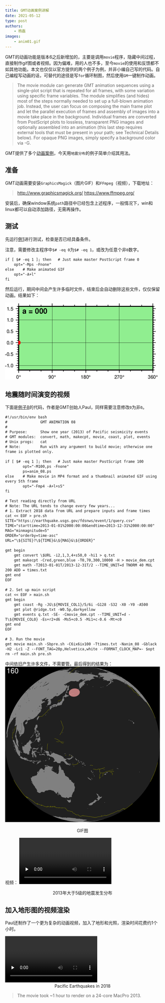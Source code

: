 ```yaml
---
title: GMT动画案例讲解
date: 2021-05-12
type: post
authors:
    - 杨磊
images:
    - anim01.gif
---
```


GMT的动画功能是版本6之后新增加的，主要是调用`movie`程序，隐藏中间过程，直接制作gif图或者视频。因为偏难，用的人也不多，至今`movie`的使用和反馈都不如其他功能。本文也仅仅以官方提供的两个例子为例，并非小编自己写的代码。自己编程写动画的话，可替代的途径是写`for`循环制图，然后使用`GM`一键制作动画。

>The movie module can generate GMT animation sequences using a single-plot script that is repeated for all frames, with some variation using specific frame variables. The module simplifies (and hides) most of the steps normally needed to set up a full-blown animation job. Instead, the user can focus on composing the main frame plot and let the parallel execution of frames and assembly of images into a movie take place in the background. Individual frames are converted from PostScript plots to lossless, transparent PNG images and optionally assembled into an animation (this last step requires external tools that must be present in your path; see Technical Details below). For opaque PNG images, simply specify a background color via -G.

GMT提供了多个[动画案例](https://docs.generic-mapping-tools.org/latest/animations.html)，今天用`地震分布`的例子简单介绍其用法。

## 准备
GMT动画需要安装`GraphicsMagick`（图片GIF）和`FFmpeg`（视频），下载地址：
>http://www.graphicsmagick.org/
https://www.ffmpeg.org/

安装后，确保window系统`path`路径中已经包含上述程序，一般情况下，win和linux都可以自动添加路径，无需再操作。

## 测试

先运行[例1](https://docs.generic-mapping-tools.org/latest/animations.html)进行测试，检查是否已经具备条件。

注意，需要修改主程序中`$# -eq 0`为`$# -eq 1`，或改为任意个非`0`数字。

```
if [ $# -eq 1 ]; then	# Just make master PostScript frame 0
	opt="-Mps -Fnone"
else	# Make animated GIF
	opt="-A+l"
fi
```

然后运行，期间中间会产生许多临时文件，结束后会自动删除这些文件，仅仅保留动画。结果如下：

![](anim01.gif)

## 地震随时间演变的视频

下面是[例子8](https://docs.generic-mapping-tools.org/latest/animations.html)的代码，作者是GMT创始人Paul，同样需要注意修改`0`为非`0`。
```
#!/usr/bin/env bash
#               GMT ANIMATION 08
#
# Purpose:      Show one year (2013) of Pacific seismicity events
# GMT modules:  convert, math, makecpt, movie, coast, plot, events
# Unix progs:   cat
# Note:         Run with any argument to build movie; otherwise one frame is plotted only.

if [ $# -eq 1 ]; then   # Just make master PostScript frame 100
        opt="-M100,ps -Fnone"
        ps=anim_08.ps
else    # Make movie in MP4 format and a thumbnail animated GIF using every 5th frame
        opt="-Fmp4 -A+l+s5"
fi

# Test reading directly from URL
# Note: The URL tends to change every few years...
# 1. Extract 2018 data from URL and prepare inputs and frame times
cat << EOF > pre.sh
SITE="https://earthquake.usgs.gov/fdsnws/event/1/query.csv"
TIME="starttime=2013-01-01%2000:00:00&endtime=2013-12-31%2000:00:00"
MAG="minmagnitude=5"
ORDER="orderby=time-asc"
URL="\${SITE}?\${TIME}&\${MAG}&\${ORDER}"

gmt begin
	gmt convert \$URL -i2,1,3,4+s50,0 -hi1 > q.txt
	gmt makecpt -Cred,green,blue -T0,70,300,10000 -H > movie_dem.cpt
	gmt math -T2013-01-01T/2013-12-31T/2 --TIME_UNIT=d TNORM 40 MUL 200 ADD = times.txt
gmt end
EOF

# 2. Set up main script
cat << EOF > main.sh
gmt begin
	gmt coast -Rg -JG\${MOVIE_COL1}/5/6i -G128 -S32 -X0 -Y0 -A500
	gmt plot @ridge.txt -W0.5p,darkyellow
	gmt events q.txt -SE- -Cmovie_dem.cpt --TIME_UNIT=d -T\${MOVIE_COL0} -Es+r2+d6 -Ms5+c0.5 -Mi1+c-0.6 -Mt+c0
gmt end
EOF

# 3. Run the movie
gmt movie main.sh -Sbpre.sh -C6ix6ix100 -Ttimes.txt -Nanim_08 -Gblack -H2 -Lc1 -Z --FONT_TAG=20p,Helvetica,white --FORMAT_CLOCK_MAP=- $opt
rm -rf main.sh pre.sh
```

中间依旧产生许多文件，不需要管。最后得到的结果为：
![](anim_08.gif)
<center>GIF图</center>

视频：
<video id="video" controls="" preload="none">
    <source id="mp4" src="anim_08.mp4" type="video/mp4">
</video>
<center>2013年大于5级的地震发生分布</center>

## 加入地形图的视频渲染

Paul还制作了一个更为复杂的动画视频，加入了地形和光照，渲染时间花费约1个小时。

<video id="video" controls="" preload="none">
    <source id="mp4" src="ani.mp4" type="video/mp4">
</video>
<center>Pacific Earthquakes in 2018</center>

>The movie took ~1 hour to render on a 24-core MacPro 2013.
